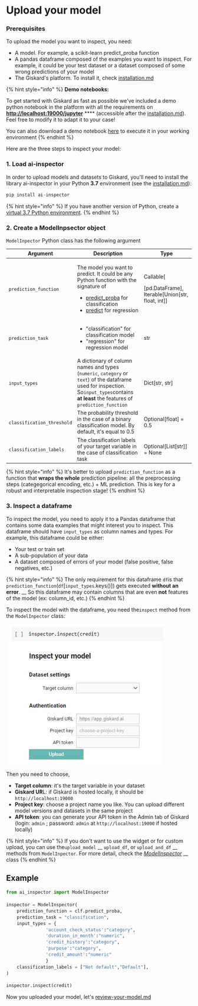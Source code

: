 # Upload your model

### Prerequisites

To upload the model you want to inspect, you need:

* A model. For example, a scikit-learn predict\_proba function
* A pandas dataframe composed of the examples you want to inspect. For example, it could be your test dataset or a dataset composed of some wrong predictions of your model
* The Giskard's platform. To install it, check [installation.md](installation.md "mention")

{% hint style="info" %}
**Demo notebooks:**

To get started with Giskard as fast as possible we've included a demo python notebook in the platform with all the requirements on [**http://localhost:19000/jupyter**](http://localhost:19000/jupyter) **** (accessible after the [installation.md](installation.md "mention")). Feel free to modify it to adapt it to your case! &#x20;



You can also download a demo notebook [here](https://github.com/Giskard-AI/giskard/blob/main/backend/demo-notebook/notebook/German\_credit\_scoring\_giskard.ipynb) to execute it in your working environment
{% endhint %}

Here are the three steps to inspect your model:

### 1. Load ai-inspector

In order to upload models and datasets to Giskard, you'll need to install the library ai-inspector in your Python **3.7** environment (see the [installation.md](installation.md "mention")):

```python
pip install ai-inspector
```

{% hint style="info" %}
If you have another version of Python, create a [virtual 3.7 Python environment](https://stackoverflow.com/questions/52816156/how-to-create-virtual-environment-for-python-3-7-0).
{% endhint %}

### 2. Create a ModelInpsector object

`ModelInpector` Python class has the following argument

| Argument                   | Description                                                                                                                                                                                                                                                                                                                                                                                                                                                   | Type                                                                    |
| -------------------------- | ------------------------------------------------------------------------------------------------------------------------------------------------------------------------------------------------------------------------------------------------------------------------------------------------------------------------------------------------------------------------------------------------------------------------------------------------------------- | ----------------------------------------------------------------------- |
| `prediction_function`      | <p>The model you want to predict. It could be any Python function with the signature of </p><ul><li><a href="https://scikit-learn.org/stable/modules/generated/sklearn.linear_model.LogisticRegression.html#sklearn.linear_model.LogisticRegression.predict_proba">predict_proba</a> for classification</li><li><a href="https://github.com/scikit-learn/scikit-learn/blob/baf828ca1/sklearn/linear_model/_base.py#L348">predict</a> for regression</li></ul> | <p>Callable[</p><p>[pd.DataFrame], Iterable[Union[str, float, int]]</p> |
| `prediction_task`          | <ul><li>"classification" for classification model</li><li>"regression" for regression model</li></ul>                                                                                                                                                                                                                                                                                                                                                         | str                                                                     |
| `input_types`              | A dictionary of column names and types (`numeric`, `category` or `text`) of the dataframe used for inspection. So`input_types`contains **at least** the features of `prediction_function`                                                                                                                                                                                                                                                                     | Dict\[str, str]                                                         |
| `classification_threshold` | The probability threshold in the case of a binary classification model. By default, it's equal to 0.5                                                                                                                                                                                                                                                                                                                                                         | Optional\[float] = 0.5                                                  |
| `classification_labels`    | The classification labels of your target variable in the case of classification task                                                                                                                                                                                                                                                                                                                                                                          | Optional\[List\[str]] = None                                            |

{% hint style="info" %}
It's better to upload `prediction_function` as a function that **wraps the whole** prediction pipeline: all the preprocessing steps (categegorical encoding, etc.) + ML prediction. This is key for a robust and interpretable inspection stage!
{% endhint %}

### 3. Inspect a dataframe

To inspect the model, you need to apply it to a Pandas dataframe that contains some data examples that might interest you to inspect. This dataframe should have `input_types` as column names and types. For example, this dataframe could be either:

* Your test or train set
* A sub-population of your data
* A dataset composed of errors of your model (false positive, false negatives, etc.)

{% hint style="info" %}
The only requirement for this dataframe `df`is that `prediction_function`(`df`\[`input_types`.keys()]) gets executed **without an error**. __ So this dataframe may contain columns that are even **not** features of the model (ex: column\_id, etc.)
{% endhint %}

To inspect the model with the dataframe, you need the`inspect` method from the `ModelInpector` class:

![](../.gitbook/assets/widget.jpg)

Then you need to choose,

* **Target column**: it's the target variable in your dataset
* **Giskard UR**L: if Giskard is hosted locally, it should be `http://localhost:19000`
* **Project key**: choose a project name you like. You can upload different model versions and datasets in the same project
* **API token**: you can generate your API token in the Admin tab of Giskard (login: `admin` ;  password: `admin` at `http://localhost:19000` if hosted locally)

{% hint style="info" %}
If you don't want to use the widget or for custom upload, you can use the`upload_model` __ `upload_df`, or `upload_and_df` __ methods from `ModelInpector`_._ For more detail, check the [_ModelInspector_](https://github.com/Giskard-AI/ai-inspector/blob/main/ai\_inspector/inspector.py#L34) __ class
{% endhint %}

## Example

```python
from ai_inspector import ModelInspector

inspector = ModelInspector(
    prediction_function = clf.predict_proba,
    prediction_task = "classification",
    input_types = {
               'account_check_status':"category", 
               'duration_in_month':"numeric",
               'credit_history':"category",
               'purpose':"category",
               'credit_amount':"numeric"
               }
    classification_labels = ["Not default","Default"],
)

inspector.inspect(credit)
```

Now you uploaded your model, let's [review-your-model.md](review-your-model.md "mention")
